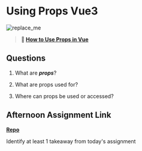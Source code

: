 # Using Props Vue3

![replace_me](https://codeworks.blob.core.windows.net/public/assets/img/illustrations/placeholder.svg)

> **📖 [How to Use Props in Vue](https://codeworksacademy.com/fs-student-guide/resources/wk6/02-Props)**

## Questions

1. What are ***props***?

2. What are props used for?

3. Where can props be used or accessed?

## Afternoon Assignment Link

**[Repo](https://github.com/Alexmquan/<ASSIGNMENT_REPO>)**

Identify at least 1 takeaway from today's assignment
